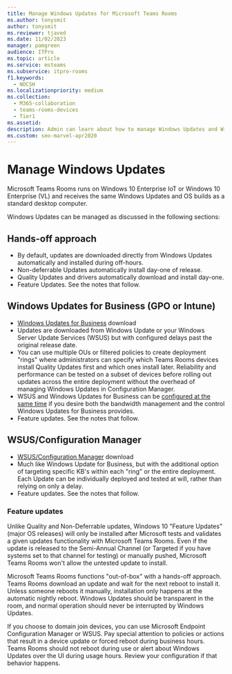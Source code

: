 ```yaml
---
title: Manage Windows Updates for Microsoft Teams Rooms
ms.author: tonysmit
author: tonysmit
ms.reviewer: tjaved
ms.date: 11/02/2023
manager: pamgreen
audience: ITPro
ms.topic: article
ms.service: msteams
ms.subservice: itpro-rooms
f1.keywords: 
  - NOCSH
ms.localizationpriority: medium
ms.collection: 
  - M365-collaboration
  - teams-rooms-devices
  - Tier1
ms.assetid: 
description: Admin can learn about how to manage Windows Updates and Windows feature updates for Microsoft Teams Rooms.
ms.custom: seo-marvel-apr2020
---
```


# Manage Windows Updates

Microsoft Teams Rooms runs on Windows 10 Enterprise IoT or Windows 10 Enterprise (VL) and receives the same Windows Updates and OS builds as a standard desktop computer.

Windows Updates can be managed as discussed in the following sections:

## Hands-off approach 

- By default, updates are downloaded directly from Windows Updates automatically and installed during off-hours.
- Non-deferrable Updates automatically install day-one of release.
- Quality Updates and drivers automatically download and install day-one.
- Feature Updates. See the notes that follow.

## Windows Updates for Business (GPO or Intune)  

- [Windows Updates for Business](/windows/deployment/update/waas-manage-updates-wufb) download
- Updates are downloaded from Windows Update or your Windows Server Update Services (WSUS) but with configured delays past the original release date.
- You can use multiple OUs or filtered policies to create deployment "rings" where administrators can specify which Teams Rooms devices install Quality Updates first and which ones install later. Reliability and performance can be tested on a subset of devices before rolling out updates across the entire deployment without the overhead of managing Windows Updates in Configuration Manager.
- WSUS and Windows Updates for Business can be [configured at the same time](/windows/deployment/update/waas-integrate-wufb) if you desire both the bandwidth management and the control Windows Updates for Business provides.
- Feature updates. See the notes that follow.

## WSUS/Configuration Manager

- [WSUS/Configuration Manager](/windows/deployment/update/waas-manage-updates-configuration-manager) download
- Much like Windows Update for Business, but with the additional option of targeting specific KB's within each "ring" or the entire deployment. Each Update can be individually deployed and tested at will, rather than relying on only a delay.
- Feature updates. See the notes that follow.

### Feature updates

Unlike Quality and Non-Deferrable updates, Windows 10 "Feature Updates" (major OS releases) will only be installed after Microsoft tests and validates a given updates functionality with Microsoft Teams Rooms. Even if the update is released to the Semi-Annual Channel (or Targeted if you have systems set to that channel for testing) or manually pushed, Microsoft Teams Rooms won't allow the untested update to install.

Microsoft Teams Rooms functions "out-of-box" with a hands-off approach. Teams Rooms download an update and wait for the next reboot to install it. Unless someone reboots it manually, installation only happens at the automatic nightly reboot. Windows Updates should be transparent in the room, and normal operation should never be interrupted by Windows Updates.

If you choose to domain join devices, you can use Microsoft Endpoint Configuration Manager or WSUS. Pay special attention to policies or actions that result in a device update or forced reboot during business hours. Teams Rooms should not reboot during use or alert about Windows Updates over the UI during usage hours. Review your configuration if that behavior happens.
